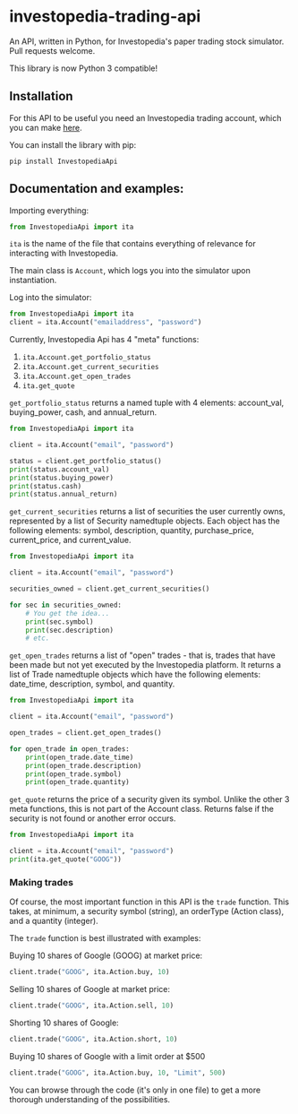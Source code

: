 # investopedia-trading-api
An API, written in Python, for Investopedia's paper trading stock simulator.
Pull requests welcome.

This library is now Python 3 compatible!

## Installation

For this API to be useful you need an Investopedia trading account,
which you can make [here](http://www.investopedia.com/simulator/).

You can install the library with pip:

`pip install InvestopediaApi`

## Documentation and examples:

Importing everything:
```python
from InvestopediaApi import ita
```

`ita` is the name of the file that contains everything of relevance for interacting with Investopedia.

The main class is `Account`, which logs you into the simulator upon instantiation.

Log into the simulator:
```python
from InvestopediaApi import ita
client = ita.Account("emailaddress", "password")
```

Currently, Investopedia Api has 4 "meta" functions:
1. `ita.Account.get_portfolio_status`
2. `ita.Account.get_current_securities`
3. `ita.Account.get_open_trades`
4. `ita.get_quote`

`get_portfolio_status` returns a named tuple with 4 elements: account_val, buying_power, cash, and annual_return.


```python
from InvestopediaApi import ita

client = ita.Account("email", "password")

status = client.get_portfolio_status()
print(status.account_val)
print(status.buying_power)
print(status.cash)
print(status.annual_return)
```


`get_current_securities` returns a list of securities the user currently owns, represented by a list of Security namedtuple objects. Each object has the following elements: symbol, description, quantity, purchase_price, current_price, and current_value.


```python
from InvestopediaApi import ita

client = ita.Account("email", "password")

securities_owned = client.get_current_securities()

for sec in securities_owned:
    # You get the idea...
    print(sec.symbol)
    print(sec.description)
    # etc.
```


`get_open_trades` returns a list of "open" trades - that is, trades that have been made but not yet executed by the Investopedia platform. It returns a list of Trade namedtuple objects which have the following elements: date_time, description, symbol, and quantity.

```python
from InvestopediaApi import ita

client = ita.Account("email", "password")

open_trades = client.get_open_trades()

for open_trade in open_trades:
    print(open_trade.date_time)
    print(open_trade.description)
    print(open_trade.symbol)
    print(open_trade.quantity)
```

`get_quote` returns the price of a security given its symbol. Unlike the other 3 meta functions, this is not part of the Account class. Returns false if the security is not found or another error occurs.

```python
from InvestopediaApi import ita

client = ita.Account("email", "password")
print(ita.get_quote("GOOG"))
```

### Making trades

Of course, the most important function in this API is the `trade` function. This takes, at minimum, a security symbol (string), an orderType (Action class), and a quantity (integer).

The `trade` function is best illustrated with examples:

Buying 10 shares of Google (GOOG) at market price:
```python
client.trade("GOOG", ita.Action.buy, 10)
```

Selling 10 shares of Google at market price:
```python
client.trade("GOOG", ita.Action.sell, 10)
```

Shorting 10 shares of Google:
```python
client.trade("GOOG", ita.Action.short, 10)
```

Buying 10 shares of Google with a limit order at $500
```python
client.trade("GOOG", ita.Action.buy, 10, "Limit", 500)
```

You can browse through the code (it's only in one file) to get a more thorough understanding of the possibilities.
